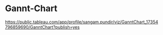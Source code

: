 # Gannt-Chart
https://public.tableau.com/app/profile/sangam.pundir/viz/GanntChart_17354796859690/GanntChart?publish=yes
